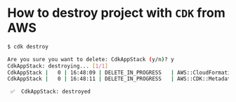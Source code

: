# How to destroy project with `CDK` from AWS

```bash
$ cdk destroy
```
```bash
Are you sure you want to delete: CdkAppStack (y/n)? y
CdkAppStack: destroying... [1/1]
CdkAppStack |   0 | 16:48:09 | DELETE_IN_PROGRESS   | AWS::CloudFormation::Stack | CdkAppStack User Initiated
CdkAppStack |   0 | 16:48:11 | DELETE_IN_PROGRESS   | AWS::CDK::Metadata         | CDKMetadata/Default (CDKMetadata) 

 ✅  CdkAppStack: destroyed
```

